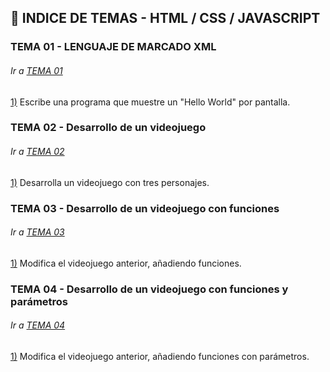 ## :file_folder: INDICE DE TEMAS - HTML / CSS / JAVASCRIPT

<a name="tema1"/>

### TEMA 01 - LENGUAJE DE MARCADO XML
###### Ir a [TEMA 01](https://github.com/Carlos-93/HTML-CSS-JAVASCRIPT/tree/main/1%20DAW/TEMA%2001%20-%20LENGUAJE%20DE%20MARCADO%20XML)

[1)](https://github.com/Carlos-93/HTML-CSS-JAVASCRIPT/blob/main/1%20DAW/TEMA%2001%20-%20LENGUAJE%20DE%20MARCADO%20XML/Ejercicio_01.xml) Escribe una programa que muestre un "Hello World" por pantalla.

### TEMA 02 - Desarrollo de un videojuego
###### Ir a [TEMA 02](https://github.com/Carlos-93/CPP/tree/main/1%20DAW/TEMA%2002%20-%20VIDEOJUEGO)

[1)](https://github.com/Carlos-93/CPP/blob/main/1%20DAW/TEMA%2002%20-%20VIDEOJUEGO/VideoJuego(1).cpp) Desarrolla un videojuego con tres personajes.

### TEMA 03 - Desarrollo de un videojuego con funciones
###### Ir a [TEMA 03](https://github.com/Carlos-93/CPP/tree/main/1%20DAW/TEMA%2002%20-%20VIDEOJUEGO)

[1)](https://github.com/Carlos-93/CPP/blob/main/1%20DAW/TEMA%2003%20-%20VIDEOJUEGO%20CON%20FUNCIONES/VideoJuego(2).cpp) Modifica el videojuego anterior, añadiendo funciones.

### TEMA 04 - Desarrollo de un videojuego con funciones y parámetros
###### Ir a [TEMA 04](https://github.com/Carlos-93/CPP/tree/main/1%20DAW/TEMA%2002%20-%20VIDEOJUEGO)

[1)](https://github.com/Carlos-93/CPP/blob/main/1%20DAW/TEMA%2004%20-%20VIDEOJUEGO%20CON%20PAR%C3%81METROS/VideoJuego(3).cpp) Modifica el videojuego anterior, añadiendo funciones con parámetros.
